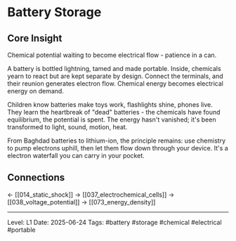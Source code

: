 # Battery Storage

## Core Insight
Chemical potential waiting to become electrical flow - patience in a can.

A battery is bottled lightning, tamed and made portable. Inside, chemicals yearn to react but are kept separate by design. Connect the terminals, and their reunion generates electron flow. Chemical energy becomes electrical energy on demand.

Children know batteries make toys work, flashlights shine, phones live. They learn the heartbreak of "dead" batteries - the chemicals have found equilibrium, the potential is spent. The energy hasn't vanished; it's been transformed to light, sound, motion, heat.

From Baghdad batteries to lithium-ion, the principle remains: use chemistry to pump electrons uphill, then let them flow down through your device. It's a electron waterfall you can carry in your pocket.

## Connections
← [[014_static_shock]]
→ [[037_electrochemical_cells]]
→ [[038_voltage_potential]]
→ [[073_energy_density]]

---
Level: L1
Date: 2025-06-24
Tags: #battery #storage #chemical #electrical #portable